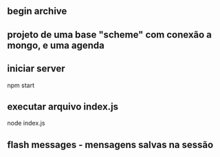 ## begin archive

## projeto de uma base "scheme" com conexão a mongo, e uma agenda

## iniciar server
npm start

## executar arquivo index.js
node index.js

## flash messages - mensagens salvas na sessão